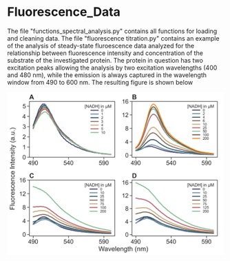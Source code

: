 # Fluorescence_Data

The file "functions_spectral_analysis.py" contains all functions for loading and cleaning data. The file "fluorescence titration.py" contains an example of the analysis of steady-state fluroescence data analyzed for the relationship between fluorescence intensity and concentration of the substrate of the investigated protein. The protein in question has two excitation peaks allowing the analysis by two excitation wavelengths (400 and 480 nm), while the emission is always captured in the wavelength window from 490 to 600 nm. The resulting figure is shown below

![](Frex_NADH_Titration_s+l.png)
